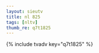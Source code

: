 ```yaml
--- 
layout: sieutv
title: nl 825
tags: [nltv]
thumb_re: q7t1825
---
```

{% include tvadv key="q7t1825" %} 
